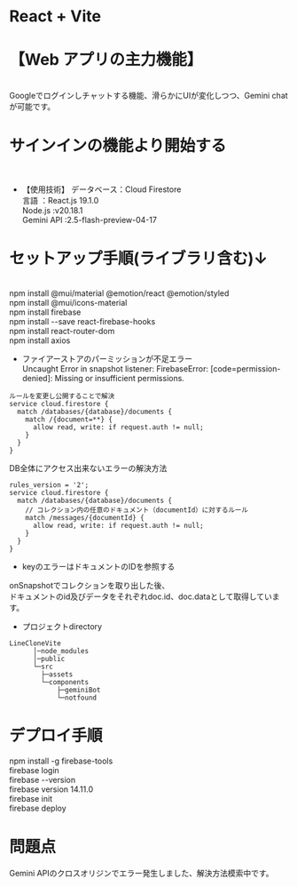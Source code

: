 # React + Vite
# 【Web アプリの主力機能】
<br>
Googleでログインしチャットする機能、滑らかにUIが変化しつつ、Gemini chatが可能です。
<br>

# サインインの機能より開始する
<br>

* 【使用技術】
データベース：Cloud Firestore<br>
言語       ：React.js 19.1.0<br>
Node.js    :v20.18.1<br>
Gemini API :2.5-flash-preview-04-17<br>

# セットアップ手順(ライブラリ含む)↓  
<br>
 npm install @mui/material @emotion/react @emotion/styled<br>
 npm install @mui/icons-material<br>
 npm install firebase<br>
 npm install --save react-firebase-hooks<br>
 npm install react-router-dom<br>
 npm install axios<br>

* ファイアーストアのパーミッションが不足エラー <br>
Uncaught Error in snapshot listener: FirebaseError: [code=permission-denied]: Missing or insufficient permissions.<br>

```
ルールを変更し公開することで解決
service cloud.firestore {
  match /databases/{database}/documents {
    match /{document=**} {
      allow read, write: if request.auth != null;
    }
  }
}

```

DB全体にアクセス出来ないエラーの解決方法<br>

```
rules_version = '2';
service cloud.firestore {
  match /databases/{database}/documents {
    // コレクション内の任意のドキュメント（documentId）に対するルール
    match /messages/{documentId} {
      allow read, write: if request.auth != null;
    }
  }
}
```
* keyのエラーはドキュメントのIDを参照する

onSnapshotでコレクションを取り出した後、<br>
ドキュメントのid及びデータをそれぞれdoc.id、doc.dataとして取得しています。<br>

* プロジェクトdirectory

```
LineCloneVite
      │─node_modules
      │─public
      └─src
        ├─assets
        └─components
            ├─geminiBot
            └─notfound

```

# デプロイ手順

npm install -g firebase-tools
<br>
firebase login
<br>
firebase --version
<br>
firebase version 14.11.0
<br>
firebase init
<br>
firebase deploy

# 問題点

Gemini APIのクロスオリジンでエラー発生しました、解決方法模索中です。